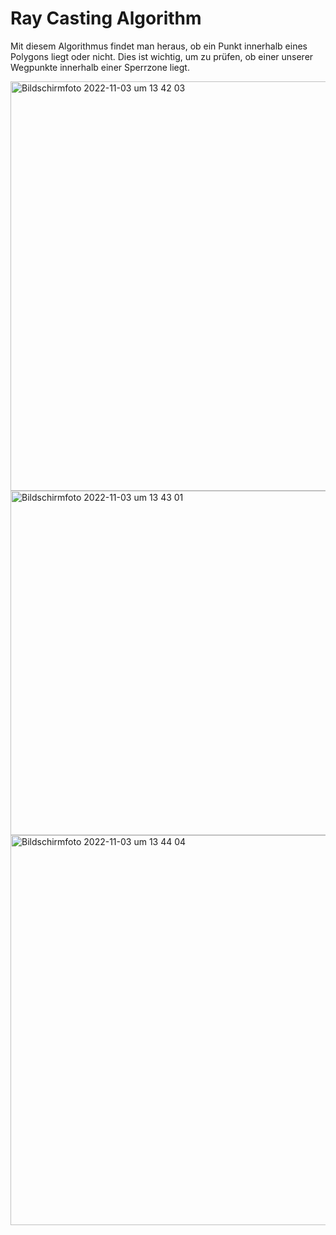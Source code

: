 # Ray Casting Algorithm
Mit diesem Algorithmus findet man heraus, ob ein Punkt innerhalb eines Polygons liegt oder nicht. Dies ist wichtig, um zu prüfen, ob einer unserer Wegpunkte innerhalb  einer Sperrzone liegt.

<img width="655" alt="Bildschirm­foto 2022-11-03 um 13 42 03" src="https://user-images.githubusercontent.com/46423967/199723235-c908c567-f3b9-4a34-b9a0-accce98cf0a8.png">
<img width="551" alt="Bildschirm­foto 2022-11-03 um 13 43 01" src="https://user-images.githubusercontent.com/46423967/199723256-b8277f92-d767-40b0-9f33-a718c6e36fb4.png">
<img width="624" alt="Bildschirm­foto 2022-11-03 um 13 44 04" src="https://user-images.githubusercontent.com/46423967/199723457-f71b56a6-96dd-4ee8-bcec-21fc020ea447.png">
